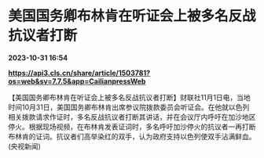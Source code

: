 # 美国国务卿布林肯在听证会上被多名反战抗议者打断

**2023-10-31 16:54**

**https://api3.cls.cn/share/article/1503781?os=web&sv=7.7.5&app=CailianpressWeb**

【美国国务卿布林肯在听证会上被多名反战抗议者打断】财联社11月1日电，当地时间10月31日，美国国务卿布林肯出席参议院拨款委员会听证会。在他就以色列相关拨款请求作证时，多名反战抗议者打断其讲话，并在会议厅内呼吁在加沙地区停火。根据现场视频，在布林肯发表证词时，多名呼吁加沙停火的抗议者一再打断布林肯的证词。抗议者们高举染红的双手，认为政府支持以色列使双手沾满鲜血。 (央视新闻)
